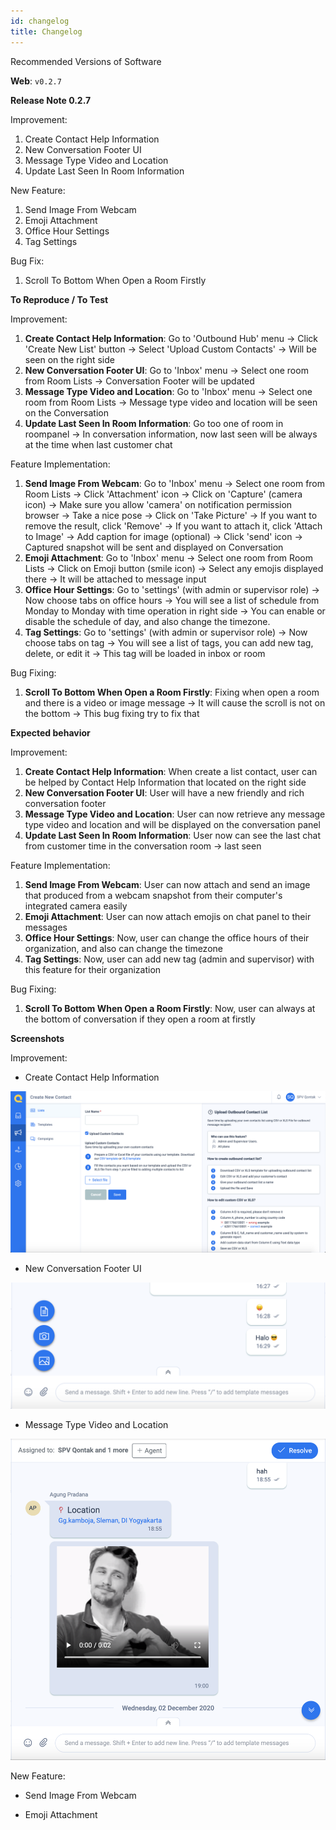 ```yaml
---
id: changelog
title: Changelog
---
```


Recommended Versions of Software


**Web**: `v0.2.7`

**Release Note 0.2.7**

Improvement:

1. Create Contact Help Information
2. New Conversation Footer UI
3. Message Type Video and Location
4. Update Last Seen In Room Information

New Feature:

1. Send Image From Webcam
2. Emoji Attachment
3. Office Hour Settings
4. Tag Settings

Bug Fix:

1. Scroll To Bottom When Open a Room Firstly

**To Reproduce / To Test**

Improvement:

1. **Create Contact Help Information**: Go to 'Outbound Hub' menu → Click 'Create New List' button → Select 'Upload Custom Contacts' → Will be seen on the right side
2. **New Conversation Footer UI**: Go to 'Inbox' menu → Select one room from Room Lists → Conversation Footer will be updated
3. **Message Type Video and Location**: Go to 'Inbox' menu → Select one room from Room Lists → Message type video and location will be seen on the Conversation
4. **Update Last Seen In Room Information**: Go too one of room in roompanel → In conversation information, now last seen will be always at the time when last customer chat

Feature Implementation:

1. **Send Image From Webcam**: Go to 'Inbox' menu → Select one room from Room Lists → Click 'Attachment' icon → Click on 'Capture' (camera icon) → Make sure you allow 'camera' on notification permission browser → Take a nice pose → Click on 'Take Picture' → If you want to remove the result, click 'Remove' → If you want to attach it, click 'Attach to Image' → Add caption for image (optional) → Click 'send' icon → Captured snapshot will be sent and displayed on Conversation
2. **Emoji Attachment**: Go to 'Inbox' menu → Select one room from Room Lists → Click on Emoji button (smile icon) → Select any emojis displayed there → It will be attached to message input
3. **Office Hour Settings**: Go to 'settings' (with admin or supervisor role) → Now choose tabs on office hours → You will see a list of schedule from Monday to Monday with time operation in right side → You can enable or disable the schedule of day, and also change the timezone.
4. **Tag Settings**: Go to 'settings' (with admin or supervisor role) → Now choose tabs on tag → You will see a list of tags, you can add new tag, delete, or edit it → This tag will be loaded in inbox or room

Bug Fixing:

1. **Scroll To Bottom When Open a Room Firstly**: Fixing when open a room and there is a video or image message → It will cause the scroll is not on the bottom → This bug fixing try to fix that

**Expected behavior**

Improvement:

1. **Create Contact Help Information**: When create a list contact, user can be helped by Contact Help Information that located on the right side
2. **New Conversation Footer UI**: User will have a new friendly and rich conversation footer
3. **Message Type Video and Location**: User can now retrieve any message type video and location and will be displayed on the conversation panel
4. **Update Last Seen In Room Information**: User now can see the last chat from customer time in the conversation room → last seen

Feature Implementation:

1. **Send Image From Webcam**: User can now attach and send an image that produced from a webcam snapshot from their computer's integrated camera easily
2. **Emoji Attachment**: User can now attach emojis on chat panel to their messages
3. **Office Hour Settings**: Now, user can change the office hours of their organization, and also can change the timezone
4. **Tag Settings**: Now, user can add new tag (admin and supervisor) with this feature for their organization

Bug Fixing:

1. **Scroll To Bottom When Open a Room Firstly**: Now, user can always at the bottom of conversation if they open a room at firstly

**Screenshots**

Improvement:

* Create Contact Help Information

![upload list](https://raw.githubusercontent.com/qontak-dev/support/main/static/img/1.%20upload%20contact%20list.png)

* New Conversation Footer UI

![fab](https://raw.githubusercontent.com/qontak-dev/support/main/static/img/2.%20new%20conversation%20ui.png)

* Message Type Video and Location

![video](https://raw.githubusercontent.com/qontak-dev/support/main/static/img/3.%20video%20message.png)

New Feature:

* Send Image From Webcam

* Emoji Attachment
